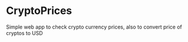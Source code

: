 # CryptoPrices
Simple web app to check crypto currency prices, also to convert price of cryptos to USD
